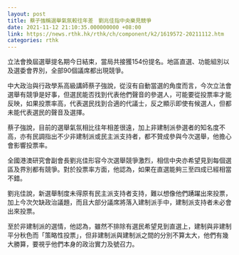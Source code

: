 ```yaml
---
layout: post
title: 蔡子強稱選舉氣氛較往年差　劉兆佳指中央樂見競爭
date: 2021-11-12 21:10:35.000000000 +08:00
link: https://news.rthk.hk/rthk/ch/component/k2/1619572-20211112.htm
categories: rthk
---
```


立法會換屆選舉提名期今日結束，當局共接獲154份提名。地區直選、功能組別以及選委會界別，全部90個議席都出現競爭。

中大政治與行政學系高級講師蔡子強說，從沒有自動當選的角度而言，今次立法會選舉有競爭是好事，但選民能否找到代表他們聲音的參選人，可能要從投票率才能反映，如果投票率高，代表選民找到合適的代議士，反之顯示即使有候選人，但都未能代表選民的聲音及選擇。

蔡子強說，目前的選舉氣氛相比往年相差很遠，加上非建制派參選者的知名度不高，亦有民調指出不少非建制派或民主派支持者，都不贊成參與今次選舉，他擔心會影響投票率。

全國港澳研究會副會長劉兆佳形容今次選舉競爭激烈，相信中央亦希望見到每個選區及界別都有競爭。對於投票率方面，他認為，如果在直選能夠三至四成已經相當不錯。

劉兆佳說，新選舉制度未得原有民主派支持者支持，難以想像他們踴躍出來投票，加上今次欠缺政治議題，而且大部分議席將落入建制派手中，建制派支持者未必會出來投票。

至於非建制派的選情，他認為，雖然不排除有選民希望見到直選上，建制與非建制平分秋色而「策略性投票」，但非建制派與建制派之間的分別不算太大，他們有幾大勝算，要視乎他們本身的政治實力及號召力。

